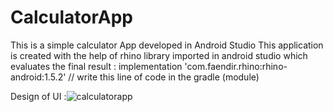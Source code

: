 # CalculatorApp
This is a simple calculator App developed in Android Studio
This application is created with the help of rhino library imported in android studio which evaluates the final result :
implementation 'com.faendir.rhino:rhino-android:1.5.2'     // write this line of code in the gradle (module)

Design of UI :![calculatorapp](https://user-images.githubusercontent.com/81093987/123248508-a386b800-d505-11eb-88ef-27ba79c03e2f.jpeg)


